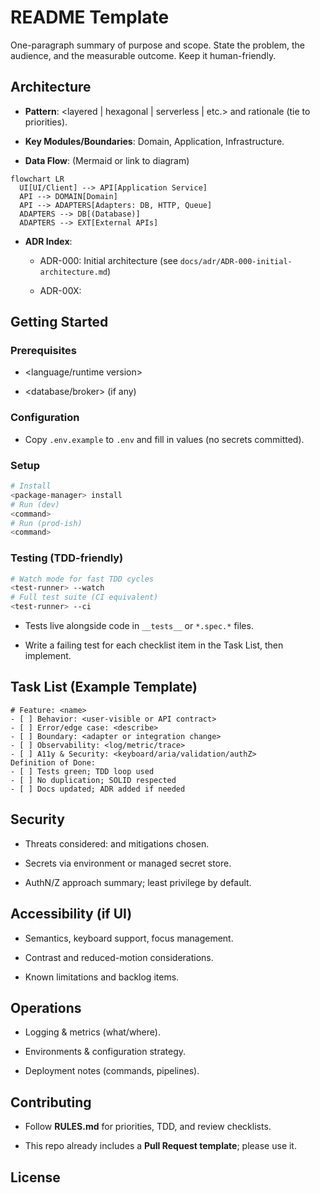 # README Template

One-paragraph summary of purpose and scope. State the problem, the audience, and the measurable outcome. Keep it human-friendly.

## Architecture

- **Pattern**: <layered | hexagonal | serverless | etc.> and rationale (tie to priorities).

- **Key Modules/Boundaries**: Domain, Application, Infrastructure.

- **Data Flow**: (Mermaid or link to diagram)

```text
flowchart LR
  UI[UI/Client] --> API[Application Service]
  API --> DOMAIN[Domain]
  API --> ADAPTERS[Adapters: DB, HTTP, Queue]
  ADAPTERS --> DB[(Database)]
  ADAPTERS --> EXT[External APIs]
```

- **ADR Index**:

    - ADR-000: Initial architecture (see `docs/adr/ADR-000-initial-architecture.md`)

    - ADR-00X: <decision>

## Getting Started

### Prerequisites

- <language/runtime version>

- <database/broker> (if any)

### Configuration

- Copy `.env.example` to `.env` and fill in values (no secrets committed).

### Setup

```bash
# Install
<package-manager> install
# Run (dev)
<command>
# Run (prod-ish)
<command>
```

### Testing (TDD-friendly)

```bash
# Watch mode for fast TDD cycles
<test-runner> --watch
# Full test suite (CI equivalent)
<test-runner> --ci
```

- Tests live alongside code in `__tests__` or `*.spec.*` files.

- Write a failing test for each checklist item in the Task List, then implement.

## Task List (Example Template)

```text
# Feature: <name>
- [ ] Behavior: <user-visible or API contract>
- [ ] Error/edge case: <describe>
- [ ] Boundary: <adapter or integration change>
- [ ] Observability: <log/metric/trace>
- [ ] A11y & Security: <keyboard/aria/validation/authZ>
Definition of Done:
- [ ] Tests green; TDD loop used
- [ ] No duplication; SOLID respected
- [ ] Docs updated; ADR added if needed
```

## Security

- Threats considered: <list> and mitigations chosen.

- Secrets via environment or managed secret store.

- AuthN/Z approach summary; least privilege by default.

## Accessibility (if UI)

- Semantics, keyboard support, focus management.

- Contrast and reduced-motion considerations.

- Known limitations and backlog items.

## Operations

- Logging & metrics (what/where).

- Environments & configuration strategy.

- Deployment notes (commands, pipelines).

## Contributing

- Follow **RULES.md** for priorities, TDD, and review checklists.

- This repo already includes a **Pull Request template**; please use it.

## License

<license here>
